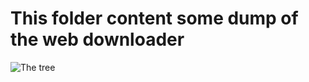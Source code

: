 # This folder content some dump of the web downloader
![The tree](https://user-images.githubusercontent.com/68118236/145683128-31d124f5-f3c9-4d5f-bc10-6b0b84f5e47e.png)
